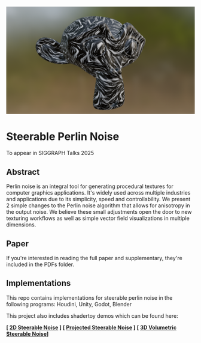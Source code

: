 ![Steerable Talk Image](./imgs/header_img.png)

# Steerable Perlin Noise
To appear in SIGGRAPH Talks 2025

## Abstract

Perlin noise is an integral tool for generating procedural textures for computer graphics applications. It's widely used across multiple industries and applications due to its simplicity, speed and controllability. We present 2 simple changes to the Perlin noise algorithm that allows for anisotropy in the output noise. We believe these small adjustments open the door to new texturing workflows as well as simple vector field visualizations in multiple dimensions.

## Paper
If you're interested in reading the full paper and supplementary, they're included in the PDFs folder.

## Implementations
This repo contains implementations for steerable perlin noise in the following programs: Houdini, Unity, Godot, Blender

This project also includes shadertoy demos which can be found here:

**[ [2D Steerable Noise](https://www.shadertoy.com/view/W3dXzj) ]**
**[ [Projected Steerable Noise](https://www.shadertoy.com/view/WXdXzj) ]**
**[ [3D Volumetric Steerable Noise](https://www.shadertoy.com/view/W3tSR2)]**